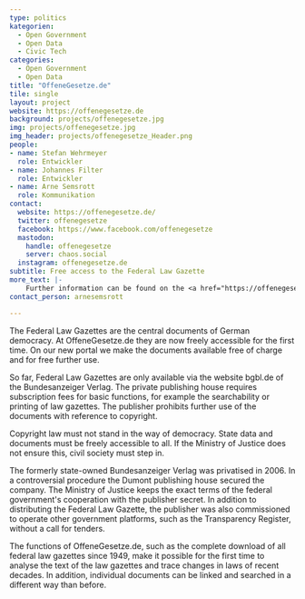 ```yaml
---
type: politics
kategorien:
  - Open Government
  - Open Data
  - Civic Tech
categories:
  - Open Government
  - Open Data
title: "OffeneGesetze.de"
tile: single
layout: project
website: https://offenegesetze.de
background: projects/offenegesetze.jpg
img: projects/offenegesetze.jpg
img_header: projects/offenegesetze_Header.png
people:
- name: Stefan Wehrmeyer
  role: Entwickler
- name: Johannes Filter
  role: Entwickler
- name: Arne Semsrott
  role: Kommunikation
contact:
  website: https://offenegesetze.de/
  twitter: offenegesetze
  facebook: https://www.facebook.com/offenegesetze
  mastodon:
    handle: offenegesetze
    server: chaos.social
  instagram: offenegesetze.de
subtitle: Free access to the Federal Law Gazette
more_text: |-
    Further information can be found on the <a href="https://offenegesetze.de/">website</a> of Offene Gesetze.
contact_person: arnesemsrott

---
```

The Federal Law Gazettes are the central documents of German democracy. At OffeneGesetze.de they are now freely accessible for the first time. On our new portal we make the documents available free of charge and for free further use.

So far, Federal Law Gazettes are only available via the website bgbl.de of the Bundesanzeiger Verlag. The private publishing house requires subscription fees for basic functions, for example the searchability or printing of law gazettes. The publisher prohibits further use of the documents with reference to copyright.

Copyright law must not stand in the way of democracy. State data and documents must be freely accessible to all. If the Ministry of Justice does not ensure this, civil society must step in.

The formerly state-owned Bundesanzeiger Verlag was privatised in 2006. In a controversial procedure the Dumont publishing house secured the company. The Ministry of Justice keeps the exact terms of the federal government's cooperation with the publisher secret. In addition to distributing the Federal Law Gazette, the publisher was also commissioned to operate other government platforms, such as the Transparency Register, without a call for tenders.

The functions of OffeneGesetze.de, such as the complete download of all federal law gazettes since 1949, make it possible for the first time to analyse the text of the law gazettes and trace changes in laws of recent decades. In addition, individual documents can be linked and searched in a different way than before.
